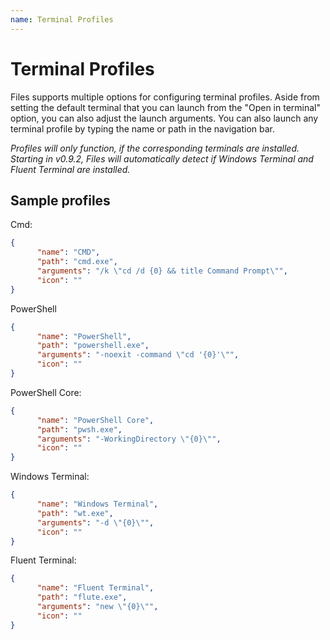 ```yaml
---
name: Terminal Profiles
---
```

# Terminal Profiles

Files supports multiple options for configuring terminal profiles. Aside from setting the default terminal that you can
launch from the "Open in terminal" option, you can also adjust the launch arguments. You can also launch any terminal
profile by typing the name or path in the navigation bar.

_Profiles will only function, if the corresponding terminals are installed. Starting in v0.9.2, Files will automatically
detect if Windows Terminal and Fluent Terminal are installed._

## Sample profiles

Cmd:

```json
{
      "name": "CMD",
      "path": "cmd.exe",
      "arguments": "/k \"cd /d {0} && title Command Prompt\"",
      "icon": ""
}
```

PowerShell

```json
{
      "name": "PowerShell",
      "path": "powershell.exe",
      "arguments": "-noexit -command \"cd '{0}'\"",
      "icon": ""
}
```

PowerShell Core:

```json
{
      "name": "PowerShell Core",
      "path": "pwsh.exe",
      "arguments": "-WorkingDirectory \"{0}\"",
      "icon": ""
}
```

Windows Terminal:

```json
{
      "name": "Windows Terminal",
      "path": "wt.exe",
      "arguments": "-d \"{0}\"",
      "icon": ""
}
```

Fluent Terminal:

```json
{
      "name": "Fluent Terminal",
      "path": "flute.exe",
      "arguments": "new \"{0}\"",
      "icon": ""
}
```